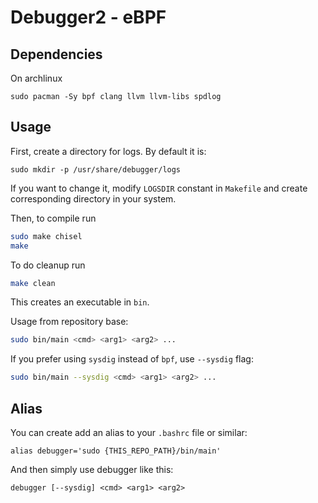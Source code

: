 # Debugger2 - eBPF

## Dependencies

On archlinux

```
sudo pacman -Sy bpf clang llvm llvm-libs spdlog
```

## Usage

First, create a directory for logs. By default it is:

```
sudo mkdir -p /usr/share/debugger/logs
```

If you want to change it, modify `LOGSDIR` constant in `Makefile` and create corresponding directory in your system.


Then, to compile run 

```bash
sudo make chisel
make
```

To do cleanup run

```bash
make clean
```

This creates an executable in `bin`.

Usage from repository base:

```bash
sudo bin/main <cmd> <arg1> <arg2> ...
```

If you prefer using `sysdig` instead of `bpf`, use `--sysdig` flag:

```bash
sudo bin/main --sysdig <cmd> <arg1> <arg2> ...
```

## Alias

You can create add an alias to your `.bashrc` file or similar:

```
alias debugger='sudo {THIS_REPO_PATH}/bin/main'
```

And then simply use debugger like this:

```
debugger [--sysdig] <cmd> <arg1> <arg2>
